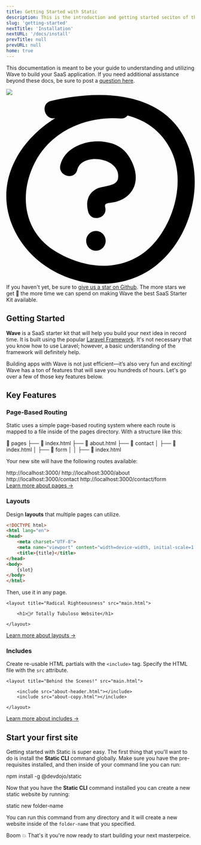 ```yaml
---
title: Getting Started with Static
description: This is the introduction and getting started seciton of the Static documentation.
slug: 'getting-started'
nextTitle: 'Installation'
nextURL: '/docs/install'
prevTitle: null
prevURL: null
home: true
---
```


This documentation is meant to be your guide to understanding and utilizing Wave to build your SaaS application. If you need additional assistance beyond these docs, be sure to post a <a href="https://devdojo.com/questions" target="_blank">question here</a>.

<div class="flex relative items-center py-5 pr-10 pl-[140px] my-10 leading-normal text-white bg-gradient-to-br from-blue-500 to-indigo-600 border border-blue-700 rounded-md">
<img src="https://cdn.devdojo.com/images/march2021/octocat-help.png" class="absolute left-0 flex-shrink-0 my-0 mt-2 mr-3.5 ml-2 w-auto h-32" /> 
<svg  class="hidden flex-shrink-0 my-0 mr-3.5 w-auto h-10" xmlns="http://www.w3.org/2000/svg" viewBox="0 0 60 60" fill="none"><path fill="#000" d="M31.644 46.367c0 1.733-1.39 3.14-3.099 3.14-1.713 0-3.104-1.406-3.104-3.14 0-1.734 1.39-3.142 3.104-3.142 1.71.003 3.1 1.408 3.1 3.142ZM22.612 23.744c1.374-5.633 14.076-3.948 12.957 2.825-.42 2.529-4.902 2.312-6.74 3.229-2.906 1.446-3.56 4.312-2.744 7.304.958 3.52 6.357 2.023 5.395-1.504-.392-1.435 1.367-1.188 2.83-1.52 1.907-.428 3.508-1.184 4.877-2.604 3.586-3.714 1.903-9.437-.885-12.964-4.994-6.328-19.082-4.49-21.08 3.726-.866 3.548 4.529 5.052 5.39 1.508Z"/><path fill="#000" d="M58.14 16.805C51.474-1.52 30.006-1.86 14.194 1.906c-3.467.825-2.053 6.147 1.362 5.477-11.78 7.305-19.67 20.77-13.275 34.938 7.496 16.613 30.228 23.27 44.856 12.3C58.267 46.278 62.9 29.886 58.14 16.805ZM47.876 46.142c-8.345 10.456-21.959 9.987-32.526 3.36-10.22-6.404-11.375-18.73-5.916-28.64 5.378-9.758 16.414-14.18 26.986-13.395 1.015.077 1.73-.329 2.175-.942 5.54 1.446 10.4 4.585 13.521 10.41 4.897 9.137 1.91 21.503-4.24 29.207Z"/></svg>
<span>If you haven't yet, be sure to <a href="https://github.com/thedevdojo/wave" target="_blank" class="text-white underline">give us a star on Github</a>. The more stars we get 🤩 the more time we can spend on making Wave the best SaaS Starter Kit available.</span>
</div>

## Getting Started

**Wave** is a SaaS starter kit that will help you build your next idea in record time. It is built using the popular <a href="https://laravel.com" target="_blank">Laravel Framework</a>. It's not necessary that you know how to use Laravel; however, a basic understanding of the framework will definitely help.

Building apps with Wave is not just efficient—it’s also very fun and exciting! Wave has a ton of features that will save you hundreds of hours. Let's go over a few of those key features below.

## Key Features

### Page-Based Routing

Static uses a simple page-based routing system where each route is mapped to a file inside of the pages directory. With a structure like this:

<div class="p-5 font-mono whitespace-break-spaces bg-white/[6%] rounded-xl border border-white/[8%]"><span class="text-green-400">📁 pages</span>
<span class="text-green-400"><span class="text-yellow-400">├──</span> 📄 index.html</span>
<span class="text-green-400"><span class="text-yellow-400">├──</span> 📄 about.html</span>
<span class="text-green-400"><span class="text-yellow-400">├──</span> 📁 contact</span>
<span class="text-green-400"><span class="text-yellow-400">│   ├──</span> 📄 index.html</span>
<span class="text-green-400"><span class="text-yellow-400">│   ├──</span> 📁 form</span>
<span class="text-green-400"><span class="text-yellow-400">│   │   ├──</span> 📄 index.html</span>
</div>

Your new site will have the following routes available:

<div class="p-5 font-mono whitespace-break-spaces bg-white/[6%] rounded-xl border text-gray-400 border-white/[8%]">http://localhost:3000<span class="text-green-400">/</span>
http://localhost:3000<span class="text-green-400">/about</span>
http://localhost:3000<span class="text-green-400">/contact</span>
http://localhost:3000<span class="text-green-400">/contact/form</span>
</div>

<div class="flex justify-end my-8">
    <a href="/docs/features/pages" class="inline-block relative px-4 py-2 w-full text-xs font-medium text-center text-white no-underline bg-transparent rounded-full ring-1 opacity-70 group-hover:opacity-100 group ring-white/20 md:w-auto">
        <span>Learn more about pages</span>
        <span class="text-[#e66735] group-hover:translate-x-1 inline-block ml-0.5 ease-out duration-300">&rarr;</span>
    </a>
</div>

### Layouts

Design **layouts** that multiple pages can utilize.

```html
<!DOCTYPE html>
<html lang="en">
<head>
    <meta charset="UTF-8">
    <meta name="viewport" content="width=device-width, initial-scale=1.0">
    <title>{title}</title>
</head>
<body>
    {slot}
</body>
</html>
```

Then, use it in any page.

```
<layout title="Radical Righteousness" src="main.html">

    <h1>🏄‍♂️ Totally Tubuloso Website</h1>
    
</layout>
```

<div class="flex justify-end my-8">
    <a href="/docs/features/layouts" class="inline-block relative px-4 py-2 w-full text-xs font-medium text-center text-white no-underline bg-transparent rounded-full ring-1 opacity-70 group-hover:opacity-100 group ring-white/20 md:w-auto">
        <span>Learn more about layouts</span>
        <span class="text-[#e66735] group-hover:translate-x-1 inline-block ml-0.5 ease-out duration-300">&rarr;</span>
    </a>
</div>

### Includes

Create re-usable HTML partials with the `<include>` tag. Specify the HTML file with the `src` attribute.

```
<layout title="Behind the Scenes!" src="main.html">

    <include src="about-header.html"></include>
    <include src="about-copy.html"></include>

</layout>
```

<div class="flex justify-end my-8">
    <a href="/docs/features/pages" class="inline-block relative px-4 py-2 w-full text-xs font-medium text-center text-white no-underline bg-transparent rounded-full ring-1 opacity-70 group-hover:opacity-100 group ring-white/20 md:w-auto">
        <span>Learn more about includes</span>
        <span class="text-[#e66735] group-hover:translate-x-1 inline-block ml-0.5 ease-out duration-300">&rarr;</span>
    </a>
</div>

## Start your first site

Getting started with Static is super easy. The first thing that you'll want to do is install the **Static CLI** command globally. Make sure you have the pre-requisites installed, and then inside of your command line you can run:

<div class="p-5 font-mono whitespace-break-spaces bg-white/[6%] rounded-xl border border-white/[8%]"><span class="text-pink-400">npm install</span> <span class="text-green-400">-g</span> <span class="text-yellow-400">@devdojo/static</span>
</div>

Now that you have the **Static CLI** command installed you can create a new static website by running:

<div class="p-5 font-mono whitespace-break-spaces bg-white/[6%] rounded-xl border border-white/[8%]"><span class="text-pink-400">static</span> <span class="text-green-400">new</span> <span class="text-yellow-400">folder-name</span>
</div>

You can run this command from any directory and it will create a new website inside of the `folder-name` that you specified.

Boom 💥 That's it you're now ready to start building your next masterpeice.